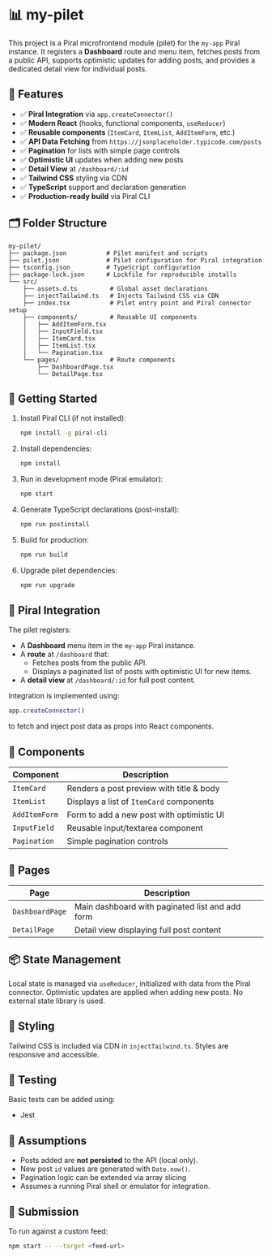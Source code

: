 # 📊 my-pilet

This project is a Piral microfrontend module (pilet) for the `my-app` Piral instance. It registers a **Dashboard** route and menu item, fetches posts from a public API, supports optimistic updates for adding posts, and provides a dedicated detail view for individual posts.

## 🎯 Features

- ✅ **Piral Integration** via `app.createConnector()`
- ✅ **Modern React** (hooks, functional components, `useReducer`)
- ✅ **Reusable components** (`ItemCard`, `ItemList`, `AddItemForm`, etc.)
- ✅ **API Data Fetching** from `https://jsonplaceholder.typicode.com/posts`
- ✅ **Pagination** for lists with simple page controls
- ✅ **Optimistic UI** updates when adding new posts
- ✅ **Detail View** at `/dashboard/:id`
- ✅ **Tailwind CSS** styling via CDN
- ✅ **TypeScript** support and declaration generation
- ✅ **Production-ready build** via Piral CLI

## 🗂 Folder Structure

```plaintext
my-pilet/
├── package.json           # Pilet manifest and scripts
├── pilet.json             # Pilet configuration for Piral integration
├── tsconfig.json          # TypeScript configuration
├── package-lock.json      # Lockfile for reproducible installs
└── src/
    ├── assets.d.ts         # Global asset declarations
    ├── injectTailwind.ts   # Injects Tailwind CSS via CDN
    ├── index.tsx           # Pilet entry point and Piral connector setup
    ├── components/         # Reusable UI components
    │   ├── AddItemForm.tsx
    │   ├── InputField.tsx
    │   ├── ItemCard.tsx
    │   ├── ItemList.tsx
    │   └── Pagination.tsx
    └── pages/              # Route components
        ├── DashboardPage.tsx
        └── DetailPage.tsx
```

## 🚀 Getting Started

1. Install Piral CLI (if not installed):

   ```bash
   npm install -g piral-cli
   ```

2. Install dependencies:

   ```bash
   npm install
   ```

3. Run in development mode (Piral emulator):

   ```bash
   npm start
   ```

4. Generate TypeScript declarations (post-install):

   ```bash
   npm run postinstall
   ```

5. Build for production:

   ```bash
   npm run build
   ```

6. Upgrade pilet dependencies:

   ```bash
   npm run upgrade
   ```

## 🔌 Piral Integration

The pilet registers:

- A **Dashboard** menu item in the `my-app` Piral instance.
- A **route** at `/dashboard` that:
  - Fetches posts from the public API.
  - Displays a paginated list of posts with optimistic UI for new items.
- A **detail view** at `/dashboard/:id` for full post content.

Integration is implemented using:

```ts
app.createConnector()
```

to fetch and inject post data as props into React components.

## 🧱 Components

| Component        | Description                                |
| ---------------- | ------------------------------------------ |
| `ItemCard`       | Renders a post preview with title & body   |
| `ItemList`       | Displays a list of `ItemCard` components   |
| `AddItemForm`    | Form to add a new post with optimistic UI  |
| `InputField`     | Reusable input/textarea component          |
| `Pagination`     | Simple pagination controls                 |

## 📄 Pages

| Page            | Description                                     |
| --------------- | ----------------------------------------------- |
| `DashboardPage` | Main dashboard with paginated list and add form |
| `DetailPage`    | Detail view displaying full post content        |

## 📦 State Management

Local state is managed via `useReducer`, initialized with data from the Piral connector. Optimistic updates are applied when adding new posts. No external state library is used.

## 🎨 Styling

Tailwind CSS is included via CDN in `injectTailwind.ts`. Styles are responsive and accessible.

## 🧪 Testing

Basic tests can be added using:

- Jest

## 📌 Assumptions

- Posts added are **not persisted** to the API (local only).
- New post `id` values are generated with `Date.now()`.
- Pagination logic can be extended via array slicing 
- Assumes a running Piral shell or emulator for integration.

## 📧 Submission

To run against a custom feed:

```bash
npm start -- --target <feed-url>
```

